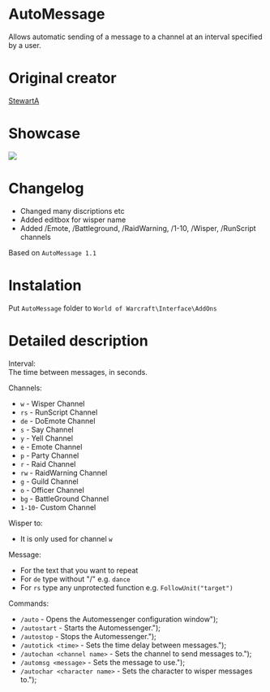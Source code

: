 # AutoMessage
Allows automatic sending of a message to a channel at an interval specified by a user. 

# Original creator
[StewartA](https://wow.curseforge.com/addons/project-3158/)

# Showcase
![](http://imagehost.spark-media.ru/i4/F457F481-CBC1-90DF-ED80-DF8661E1FFE6.png)

# Changelog   		
* Changed many discriptions etc
* Added editbox for wisper name	
* Added /Emote, /Battleground, /RaidWarning, /1-10, /Wisper, /RunScript channels			

Based on `AutoMessage 1.1`

# Instalation
Put `AutoMessage` folder to `World of Warcraft\Interface\AddOns` 	

# Detailed description
Interval:     
The time between messages, in seconds.

Channels:     
* `w`   - Wisper Channel
* `rs`  - RunScript Channel
* `de`  - DoEmote Channel
* `s`   - Say Channel
* `y`   - Yell Channel
* `e`   - Emote Channel
* `p`   - Party Channel
* `r`   - Raid Channel
* `rw`  - RaidWarning Channel
* `g`   - Guild Channel
* `o`   - Officer Channel
* `bg`  - BattleGround Channel
* `1-10`- Custom Channel

Wisper to:      
* It is only used for channel `w`

Message:    
* For the text that you want to repeat   
* For `de` type without "/" e.g. `dance`
* For `rs` type any unprotected function e.g. `FollowUnit("target")`

Commands:     
* `/auto` - Opens the Automessenger configuration window");
* `/autostart` - Starts the Automessenger.");
* `/autostop` - Stops the Automessenger.");
* `/autotick <time>` - Sets the time delay between messages.");
* `/autochan <channel name>` - Sets the channel to send messages to.");
* `/automsg <message>` - Sets the message to use.");
* `/autochar <character name>` - Sets the character to wisper messages to.");


